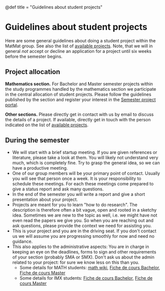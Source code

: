 @def title = "Guidelines about student projects"

# Guidelines about student projects

Here are some general guidelines about doing a student project within the MatMat group.
See also the list of [available projects](/student_projects).
Note, that we will in general *not* accept or decline an application for a project
until six weeks before the semester begins.

## Project allocation
**Mathematics section.** For Bachelor and Master semester projects
within the study programmes handled by the mathematics section
we participate in the central allocation of student projects.
Please follow the guidelines published by the section
and register your interest in the
[Semester project portal](https://sma-semester-projects.epfl.ch/students).

**Other sections.** Please directly get in contact with us by email
to discuss the details of a project. If available, directly get in touch with
the person indicated on the list of [available projects](/student_projects).

## During the semester
- We will start with a brief startup meeting. If you are given references or literature,
  please take a look at them. You will likely not understand very much, which is
  completely fine. Try to grasp the general idea, so we can have a productive meeting.
- One of our group members will be your primary point of contact. Usually you will
  see that person once a week. It is your responsibility to schedule these meetings.
  For each these meetings come prepared to give a status report and ask many questions.
- In the end of the semester
  you will write a report and give a short presentation about your project.
- Projects are meant for you to learn "how to do research". The description is therefore
  often a bit vague, open and rooted in a sketchy idea. Sometimes we are new to the topic
  as well, i.e. we might have not even read the papers we give you. So when you are
  reaching out and ask questions, please provide the context we need for assisting you.
- This is your project and you are in the driving seat. If you don't contact us
  we will assume you are progressing smoothly for now and need no guidance.
- This also applies to the administrative aspects: You are in charge in keeping
  an eye on the deadlines, forms to sign and other requirements of your section
  (probably SMA or SMX). Don't ask us about the admin related to your project:
  for sure we know less on this than you.
  * Some details for MATH students: [math wiki](https://wiki.epfl.ch/sma/projet),
    [Fiche de cours Bachelor](https://edu.epfl.ch/coursebook/fr/projet-de-mathematiques-bachelor-MATH-397),
    [Fiche de cours Master](https://edu.epfl.ch/coursebook/fr/projet-de-mathematiques-master-MATH-498)
  * Some details for IMX students:
    [Fiche de cours Bachelor](https://edu.epfl.ch/studyplan/fr/bachelor/science-et-genie-des-materiaux/coursebook/projet-materiaux-MSE-390),
    [Fiche de cours Master](https://edu.epfl.ch/studyplan/fr/master/science-et-genie-des-materiaux/coursebook/projet-de-master-en-science-et-genie-des-materiaux-MSE-599)

